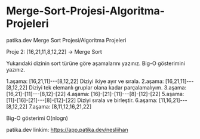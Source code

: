# Merge-Sort-Projesi-Algoritma-Projeleri
patika.dev Merge Sort Projesi/Algoritma Projeleri

Proje 2: [16,21,11,8,12,22] -> Merge Sort

Yukarıdaki dizinin sort türüne göre aşamalarını yazınız.
Big-O gösterimini yazınız.

1.aşama: [16,21,11]---[8,12,22] Diziyi ikiye ayır ve sırala.
2.aşama: [16,21,11]---[8,12,22] Diziyi tek elemanlı gruplar olana kadar parçalamalıyım.
3.aşama: [16,21]-[11]---[8,12]-[22]
4.aşama: [16]-[21]-[11]---[8]-[12]-[22]
5.aşama: [11]-[16]-[21]---[8]-[12]-[22] Diziyi sırala ve birleştir.
6.aşama: [11,16,21]---[8,12,22]
7.aşama: [8,11,12,16,21,22]

Big-O gösterimi O(nlogn)

patika.dev linkim: https://app.patika.dev/nesliihan
